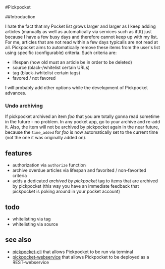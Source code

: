 #Pickpocket

##Introduction

I hate the fact that my Pocket list grows larger and larger as I keep adding articles (manually as well as automatically via services such as ifttt) just because I have a few busy days and therefore cannot keep up with my list. For me, articles that are not read within a few days typicalls are not read at all. Pickpocket aims to automatically remove these items from the user's list using specific (configurable) criteria. Such criteria are:

 * lifespan (how old must an article be in order to be deleted)
 * source (black-/whitelist certain URLs)
 * tag (black-/whitelist certain tags)
 * favored / not favored

I will probably add other options while the development of Pickpocket advances.

### Undo archiving

If pickpocket archived an item *foo* that you are totally gonna read sometime in the future - no problem. In any pocket app, go to your archive and re-add it. Also, the item will not be archived by pickpocket again in the near future, because the `time_added` for *foo* is now automatically set to the current time (not the one it was originally added on).

## features

 * authorization via `authorize` function
 * archive overdue articles via lifespan and favorited / non-favorited criteria
  * adds a dedicated *archived by pickpocket* tag to items that are archived by pickpocket (this way you have an immediate feedback that pickpocket is poking around in your pocket account)

## todo

 * whitelisting via tag
 * whitelisting via source

## see also

 * [pickpocket-cli](https://github.com/janis-kra/pickpocket-cli) that allows Pickpocket to be run via terminal
 * [pickpocket-webservice](https://github.com/janis-kra/pickpocket-webservice) that allows Pickpocket to be deployed as a REST-webservice
